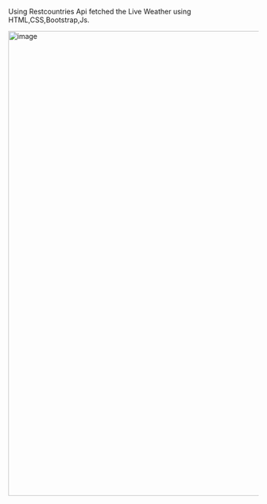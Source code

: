 Using Restcountries Api fetched the Live Weather using HTML,CSS,Bootstrap,Js.

<img width="937" alt="image" src="https://github.com/yamuna-FSD-Developer/Weather.Task/assets/150881590/80a2a6a5-6308-4733-9eb3-f85eef501c34">
